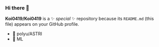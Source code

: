 ### Hi there 👋

**Koi0419/Koi0419** is a ✨ _special_ ✨ repository because its `README.md` (this file) appears on your GitHub profile.

- 🔭 polyu/ASTRI
- 🤩 ML
